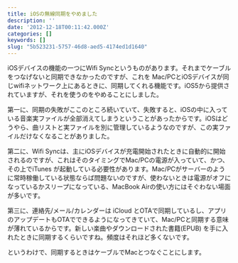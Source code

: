 ```yaml
---
title: iOSの無線同期をやめました
description: ''
date: '2012-12-18T00:11:42.000Z'
categories: []
keywords: []
slug: "5b523231-5757-46d8-aed5-4174ed1d1640"
---
```

iOSデバイスの機能の一つにWifi Syncというものがあります。それまでケーブルをつなげないと同期できなかったのですが、これを Mac/PCとiOSデバイスが同じwifiネットワーク上にあるときに、同期してくれる機能です。iOS5から提供されていますが、それを使うのをやめることにしました。

第一に、同期の失敗がここのところ続いていて、失敗すると、iOSの中に入っている音楽実ファイルが全部消えてしまうということがあったからです。iOSはどうやら、曲リストと実ファイルを別に管理しているようなのですが、この実ファイルだけなくなることがありました。

第二に、Wifi Syncは、主にiOSデバイスが充電開始されたときに自動的に開始されるのですが、これはそのタイミングでMac/PCの電源が入っていて、かつ、その上でiTunes が起動している必要性があります。Mac/PCがサーバーのように常時稼働している状態ならば問題ないのですが、使わないときは電源がオフになっているかスリープになっている、MacBook Airの使い方にはそぐわない場面が多いです。

第三に、連絡先/メール/カレンダーは iCloud とOTAで同期しているし、アプリのアップデートもOTAでできるようになってきていて、Mac/PCと同期する意味が薄れているからです。新しい楽曲やダウンロードされた書籍(EPUB) を手に入れたときに同期するくらいですね。頻度はそれほど多くないです。

というわけで、同期するときはケーブルでMacとつなぐことにします。